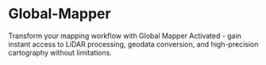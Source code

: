# Global-Mapper
Transform your mapping workflow with Global Mapper Activated - gain instant access to LiDAR processing, geodata conversion, and high-precision cartography without limitations.

